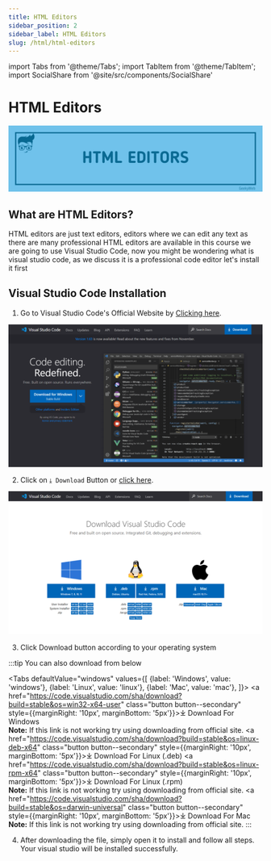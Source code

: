 ```yaml
---
title: HTML Editors
sidebar_position: 2
sidebar_label: HTML Editors
slug: /html/html-editors
---
```


<!-- Import files -->

import Tabs from '@theme/Tabs';
import TabItem from '@theme/TabItem';
import SocialShare from '@site/src/components/SocialShare'

# HTML Editors

![HTML Editors](../../../static/img/docs/html/html-editors.png)

## What are HTML Editors?

HTML editors are just text editors, editors where we can edit any text as there are many professional HTML editors are available in this course we are going to use Visual Studio Code, now you might be wondering what is visual studio code, as we discuss it is a professional code editor let's install it first

## Visual Studio Code Installation

1. Go to Visual Studio Code's Official Website by [Clicking here](https://code.visualstudio.com).

![Visual Studio Code Homepage](../../../static/img/docs/visual-studio/vs-home.png)

2. Click on `⤓ Download` Button or [click here](https://code.visualstudio.com/Download).

![Visual Studio Code Homepage](../../../static/img/docs/visual-studio/vs-download.png)

3. Click Download button according to your operating system

:::tip You can also download from below

<Tabs
defaultValue="windows"
values={[
{label: 'Windows', value: 'windows'},
{label: 'Linux', value: 'linux'},
{label: 'Mac', value: 'mac'},
]}>
<TabItem value="windows">
<a href="https://code.visualstudio.com/sha/download?build=stable&os=win32-x64-user" class="button button--secondary" style={{marginRight: '10px', marginBottom: '5px'}}>⤓ Download For Windows</a>
<br/> <b>Note:</b> If this link is not working try using downloading from official site.
</TabItem>
<TabItem value="linux">
<a href="https://code.visualstudio.com/sha/download?build=stable&os=linux-deb-x64" class="button button--secondary" style={{marginRight: '10px', marginBottom: '5px'}}>⤓ Download For Linux (.deb)</a>
<a href="https://code.visualstudio.com/sha/download?build=stable&os=linux-rpm-x64" class="button button--secondary" style={{marginRight: '10px', marginBottom: '5px'}}>⤓ Download For Linux (.rpm)</a>
<br/> <b>Note:</b> If this link is not working try using downloading from official site.
</TabItem>
<TabItem value="mac">
<a href="https://code.visualstudio.com/sha/download?build=stable&os=darwin-universal" class="button button--secondary" style={{marginRight: '10px', marginBottom: '5px'}}>⤓ Download For Mac</a>
<br/> <b>Note:</b> If this link is not working try using downloading from official site.
</TabItem>
</Tabs>
:::

4. After downloading the file, simply open it to install and follow all steps. Your visual studio will be installed successfully.

<SocialShare />
